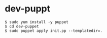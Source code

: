 # dev-puppt

```
$ sudo yum install -y puppet
$ cd dev-puppet
$ sudo puppet apply init.pp --templatedir=.
```
